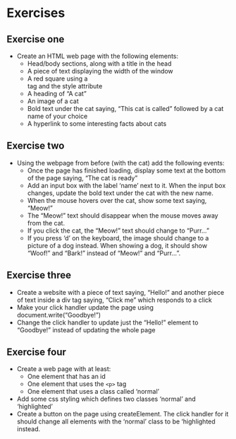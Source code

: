 # Exercises

## Exercise one

* Create an HTML web page with the following elements:
    * Head/body sections, along with a title in the head
    * A piece of text displaying the width of the window
    * A red square using a <div> tag and the style attribute
    * A heading of “A cat”
    * An image of a cat
    * Bold text under the cat saying, “This cat is called” followed by a cat name of your choice
    * A hyperlink to some interesting facts about cats

## Exercise two

* Using the webpage from before (with the cat) add the following events:
    * Once the page has finished loading, display some text at the bottom of the page saying, “The cat is ready”
    * Add an input box with the label ‘name’ next to it.  When the input box changes, update the bold text under the cat with the new name.
    * When the mouse hovers over the cat, show some text saying, “Meow!”
    * The “Meow!” text should disappear when the mouse moves away from the cat.
    * If you click the cat, the “Meow!” text should change to “Purr…”
    * If you press ‘d’ on the keyboard, the image should change to a picture of a dog instead.  When showing a dog, it should show “Woof!” and “Bark!” instead of “Meow!” and “Purr…”.

## Exercise three

* Create a website with a piece of text saying, “Hello!” and another piece of text inside a div tag saying, “Click me” which responds to a click
* Make your click handler update the page using document.write(“Goodbye!”)
* Change the click handler to update just the “Hello!” element to “Goodbye!” instead of updating the whole page

## Exercise four

* Create a web page with at least:
    * One element that has an id
    * One element that uses the ```<p>``` tag
    * One element that uses a class called ‘normal’
* Add some css styling which defines two classes ‘normal’ and ‘highlighted’
* Create a button on the page using createElement.  The click handler for it should change all elements with the ‘normal’ class to be ‘highlighted instead.

